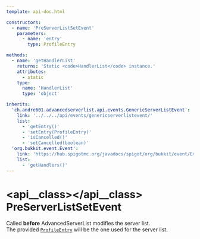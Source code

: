 ```yaml
---
template: api-doc.html

constructors:
  - name: 'PreServerListSetEvent'
    parameters:
      - name: 'entry'
        type: ProfileEntry

methods:
  - name: 'getHandlerList'
    returns: 'Static <code>HandlerList</code> instance.'
    attributes:
      - static
    type:
      name: 'HandlerList'
      type: 'object'

inherits:
  'ch.andre601.advancedserverlist.api.events.GenericServerListEvent':
    link: '../../../api/events/genericserverlistevent/'
    list:
      - 'getEntry()'
      - 'setEntry(ProfileEntry)'
      - 'isCancelled()'
      - 'setCancelled(boolean)'
  'org.bukkit.event.Event':
    link: 'https://hub.spigotmc.org/javadocs/spigot/org/bukkit/event/Event.html'
    list:
      - 'getHandlers()'
---
```


# <api__class></api__class> PreServerListSetEvent

Called **before** AdvancedServerList modifies the server list.  
The provided [`ProfileEntry`](#getentry()) will be the one used for the server list.